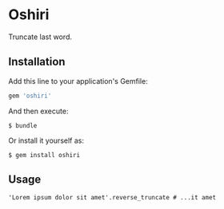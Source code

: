 # Oshiri

Truncate last word.

## Installation

Add this line to your application's Gemfile:

```ruby
gem 'oshiri'
```

And then execute:

    $ bundle

Or install it yourself as:

    $ gem install oshiri

## Usage

```
'Lorem ipsum dolor sit amet'.reverse_truncate # ...it amet
```
